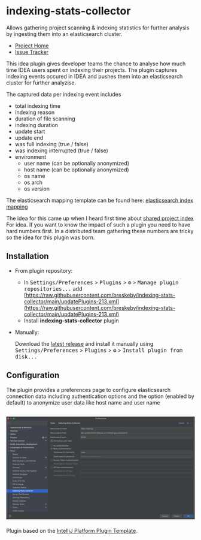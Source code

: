 # indexing-stats-collector

[//]: # ()
[//]: # (![Build]&#40;https://github.com/breskeby/idea-index-tracker/workflows/Build/badge.svg&#41;)

[//]: # ([![Version]&#40;https://img.shields.io/jetbrains/plugin/v/PLUGIN_ID.svg&#41;]&#40;https://plugins.jetbrains.com/plugin/PLUGIN_ID&#41;)

[//]: # ([![Downloads]&#40;https://img.shields.io/jetbrains/plugin/d/PLUGIN_ID.svg&#41;]&#40;https://plugins.jetbrains.com/plugin/PLUGIN_ID&#41;)

[//]: # (## ToDo list)

[//]: # (- [x] Create a new [IntelliJ Platform Plugin Template][template] project.)

[//]: # (- [x] Get familiar with the [template documentation][template].)

[//]: # (- [x] Verify the [pluginGroup]&#40;/gradle.properties&#41;, [plugin ID]&#40;/src/main/resources/META-INF/plugin.xml&#41; and [sources package]&#40;/src/main/kotlin&#41;.)

[//]: # (- [x] Review the [Legal Agreements]&#40;https://plugins.jetbrains.com/docs/marketplace/legal-agreements.html&#41;.)

[//]: # (- [ ] [Publish a plugin manually]&#40;https://plugins.jetbrains.com/docs/intellij/publishing-plugin.html?from=IJPluginTemplate&#41; for the first time.)

[//]: # (- [ ] Set the Plugin ID in the above README badges.)

[//]: # (- [ ] Set the [Deployment Token]&#40;https://plugins.jetbrains.com/docs/marketplace/plugin-upload.html&#41;.)

[//]: # (- [ ] Click the <kbd>Watch</kbd> button on the top of the [IntelliJ Platform Plugin Template][template] to be notified about releases containing new features and fixes.)

<!-- Plugin description -->
Allows gathering project scanning & indexing statistics for further analysis by ingesting them into an elasticsearch cluster.

* [Project Home](https://github.com/breskeby/indexing-stats-collector)
* [Issue Tracker](https://github.com/breskeby/indexing-stats-collector/issues)

<!-- Plugin description end -->

This idea plugin gives developer teams the chance to analyse how much time IDEA users spent on indexing their projects.
The plugin captures indexing events occured in IDEA and pushes them into an elasticsearch cluster for further analyzise. 

The captured data per indexing event includes

- total indexing time
- indexing reason
- duration of file scanning
- indexing duration
- update start
- update end
- was full indexing (true / false)
- was indexing interrupted (true / false)
- environment
  - user name (can be optionally anonymized)
  - host name (can be optionally anonymized)
  - os name
  - os arch
  - os version

The elasticsearch mapping template can be found here: [elasticsearch index mapping](https://github.com/breskeby/indexing-stats-collector/blob/main/src/main/resources/idea-indexing-mapping.json)

The idea for this came up when I heard first time about [shared project index](https://www.jetbrains.com/help/idea/shared-indexes.html#project-shared-indexes) For idea.
If you want to know the impact of such a plugin you need to have hard numbers first. In a distributed team gathering these numbers are tricky so the idea
for this plugin was born.

## Installation

[//]: # (- Using IDE built-in plugin system:)

[//]: # (  )
[//]: # (  <kbd>Settings/Preferences</kbd> > <kbd>Plugins</kbd> > <kbd>Marketplace</kbd> > <kbd>Search for "idea-index-tracker"</kbd> >)

[//]: # (  <kbd>Install Plugin</kbd>)

- From plugin repository:

  - In <kbd>Settings/Preferences</kbd> > <kbd>Plugins</kbd> > <kbd>⚙️</kbd> > <kbd>Manage plugin repositories...</kbd> 
  add [https://raw.githubusercontent.com/breskeby/indexing-stats-collector/main/updatePlugins-213.xml](https://raw.githubusercontent.com/breskeby/indexing-stats-collector/main/updatePlugins-213.xml)
  - Install <b>indexing-stats-collector</b> plugin

- Manually:

  Download the [latest release](https://github.com/breskeby/indexing-stats-collector/releases/latest) and install it manually using
  <kbd>Settings/Preferences</kbd> > <kbd>Plugins</kbd> > <kbd>⚙️</kbd> > <kbd>Install plugin from disk...</kbd>

## Configuration

The plugin provides a preferences page to configure elasticsearch connection data including
authentication options and the option (enabled by default) to anonymize user data like host name and user name

![](docs/indexing-collector-preferences.png)
---
Plugin based on the [IntelliJ Platform Plugin Template][template].

[template]: https://github.com/JetBrains/intellij-platform-plugin-template
